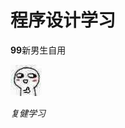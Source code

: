 # 程序设计学习

**99**新男生自用

![](README_md_files/5261bcc0-dfd1-11ee-86d7-d9cc8d20bd62.jpeg?v=1\&type=image)

*复健学习*
